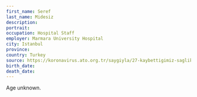 ```yaml
---
first_name: Seref
last_name: Midesiz
description: 
portrait: 
occupation: Hospital Staff
employer: Marmara University Hospital
city: Istanbul
province: 
country: Turkey
source: https://koronavirus.ato.org.tr/saygiyla/27-kaybettigimiz-saglik-calisanlarina-saygiyla.html
birth_date: 
death_date: 
---
```


Age unknown.